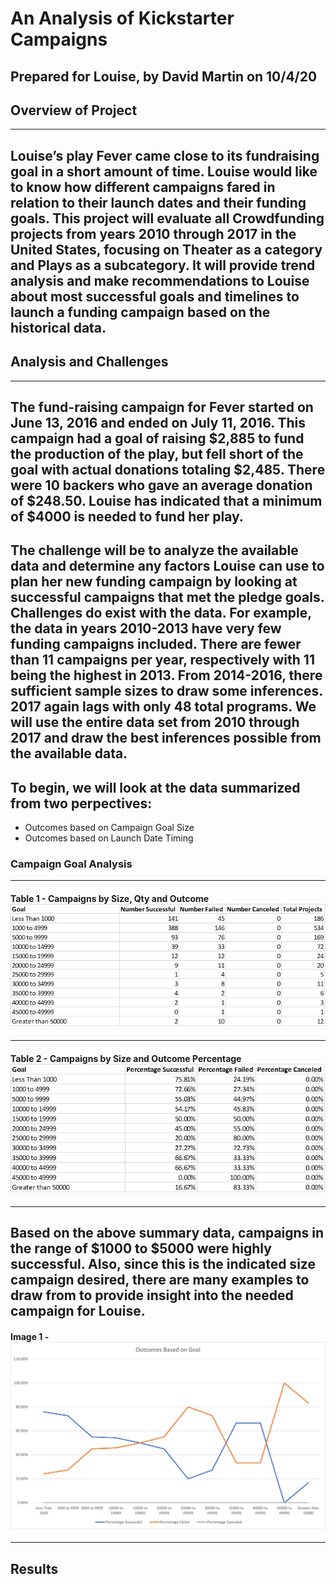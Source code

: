# An Analysis of Kickstarter Campaigns
Prepared for Louise, by David Martin on 10/4/20
---
## Overview of Project
---
Louise’s play Fever came close to its fundraising goal in a short amount of time. Louise would like to know how different campaigns fared in relation to their launch dates and their funding goals.  This project will evaluate all Crowdfunding projects from years 2010 through 2017 in the United States, focusing on Theater as a category and Plays as a subcategory.  It will provide trend analysis and make recommendations to Louise about most successful goals and timelines to launch a funding campaign based on the historical data.
---
## Analysis and Challenges
---
The fund-raising campaign for Fever started on June 13, 2016 and ended on July 11, 2016.  This campaign had a goal of raising $2,885 to fund the production of the play, but fell short of the goal with actual donations totaling $2,485.  There were 10 backers who gave an average donation of $248.50.  Louise has indicated that a minimum of $4000 is needed to fund her play.
---
The challenge will be to analyze the available data and determine any factors Louise can use to plan her new funding campaign by looking at successful campaigns that met the pledge goals.  Challenges do exist with the data.  For example, the data in years 2010-2013 have very few funding campaigns included.  There are fewer than 11 campaigns per year, respectively with 11 being the highest in 2013.  From 2014-2016, there sufficient sample sizes to draw some inferences.  2017 again lags with only 48 total programs.  We will use the entire data set from 2010 through 2017 and draw the best inferences possible from the available data.
---
To begin, we will look at the data summarized from two perpectives:
---
* Outcomes based on Campaign Goal Size
* Outcomes based on Launch Date Timing

### Campaign Goal Analysis
---
#### Table 1 - Campaigns by Size, Qty and Outcome ![Table 1 - Campaigns by Size, Qty and Outcome](Resources/Table_of_Outcomes_by_Goal.png)
---
#### Table 2 - Campaigns by Size and Outcome Percentage ![Table 2 - Campaigns by Size and Outcome %](Resources/Table_of_Outcomes_by_percent.png)
---
Based on the above summary data, campaigns in the range of $1000 to $5000 were highly successful.  Also, since this is the indicated size campaign desired, there are many examples to draw from to provide insight into the needed campaign for Louise.
---
#### Image 1 - ![Img 1 - Outcomes vs Goals](Resources/Outcomes_vs_goals.png)
---
## Results

